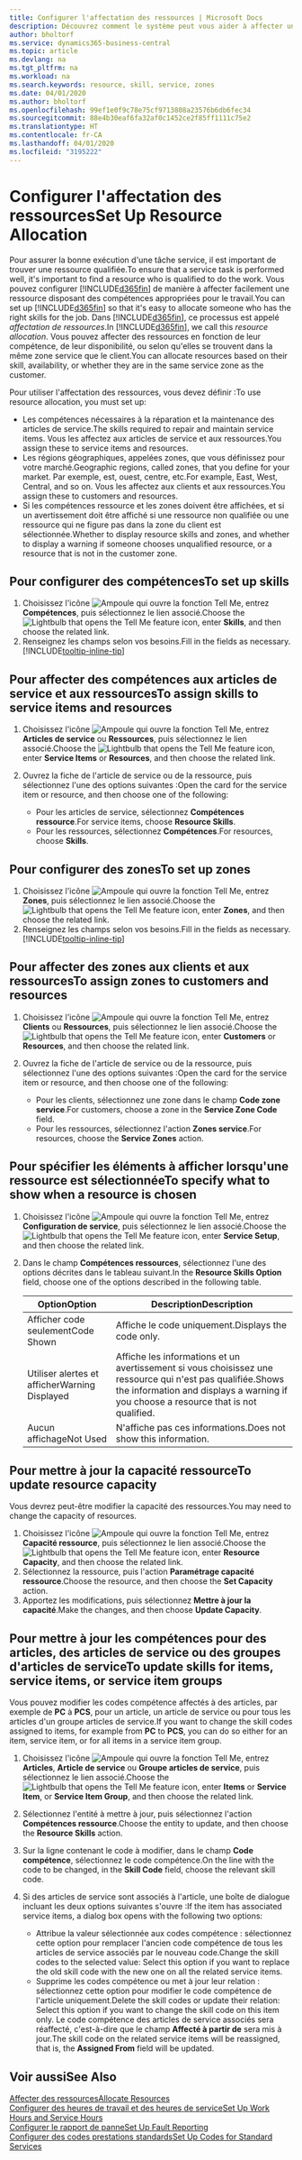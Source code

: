 ```yaml
---
title: Configurer l'affectation des ressources | Microsoft Docs
description: Découvrez comment le système peut vous aider à affecter une personne dotée des compétences requises à la fourniture d'un service.
author: bholtorf
ms.service: dynamics365-business-central
ms.topic: article
ms.devlang: na
ms.tgt_pltfrm: na
ms.workload: na
ms.search.keywords: resource, skill, service, zones
ms.date: 04/01/2020
ms.author: bholtorf
ms.openlocfilehash: 99ef1e0f9c78e75cf9713808a23576b6db6fec34
ms.sourcegitcommit: 88e4b30eaf6fa32af0c1452ce2f85ff1111c75e2
ms.translationtype: HT
ms.contentlocale: fr-CA
ms.lasthandoff: 04/01/2020
ms.locfileid: "3195222"
---
```

# <a name="set-up-resource-allocation"></a><span data-ttu-id="90d41-103">Configurer l'affectation des ressources</span><span class="sxs-lookup"><span data-stu-id="90d41-103">Set Up Resource Allocation</span></span>
<span data-ttu-id="90d41-104">Pour assurer la bonne exécution d'une tâche service, il est important de trouver une ressource qualifiée.</span><span class="sxs-lookup"><span data-stu-id="90d41-104">To ensure that a service task is performed well, it's important to find a resource who is qualified to do the work.</span></span> <span data-ttu-id="90d41-105">Vous pouvez configurer [!INCLUDE[d365fin](includes/d365fin_md.md)] de manière à affecter facilement une ressource disposant des compétences appropriées pour le travail.</span><span class="sxs-lookup"><span data-stu-id="90d41-105">You can set up [!INCLUDE[d365fin](includes/d365fin_md.md)] so that it's easy to allocate someone who has the right skills for the job.</span></span> <span data-ttu-id="90d41-106">Dans [!INCLUDE[d365fin](includes/d365fin_md.md)], ce processus est appelé _affectation de ressources_.</span><span class="sxs-lookup"><span data-stu-id="90d41-106">In [!INCLUDE[d365fin](includes/d365fin_md.md)], we call this _resource allocation_.</span></span> <span data-ttu-id="90d41-107">Vous pouvez affecter des ressources en fonction de leur compétence, de leur disponibilité, ou selon qu'elles se trouvent dans la même zone service que le client.</span><span class="sxs-lookup"><span data-stu-id="90d41-107">You can allocate resources based on their skill, availability, or whether they are in the same service zone as the customer.</span></span> 

<span data-ttu-id="90d41-108">Pour utiliser l'affectation des ressources, vous devez définir :</span><span class="sxs-lookup"><span data-stu-id="90d41-108">To use resource allocation, you must set up:</span></span>  
  
* <span data-ttu-id="90d41-109">Les compétences nécessaires à la réparation et la maintenance des articles de service.</span><span class="sxs-lookup"><span data-stu-id="90d41-109">The skills required to repair and maintain service items.</span></span> <span data-ttu-id="90d41-110">Vous les affectez aux articles de service et aux ressources.</span><span class="sxs-lookup"><span data-stu-id="90d41-110">You assign these to service items and resources.</span></span>  
* <span data-ttu-id="90d41-111">Les régions géographiques, appelées zones, que vous définissez pour votre marché.</span><span class="sxs-lookup"><span data-stu-id="90d41-111">Geographic regions, called zones, that you define for your market.</span></span> <span data-ttu-id="90d41-112">Par exemple, est, ouest, centre, etc.</span><span class="sxs-lookup"><span data-stu-id="90d41-112">For example, East, West, Central, and so on.</span></span> <span data-ttu-id="90d41-113">Vous les affectez aux clients et aux ressources.</span><span class="sxs-lookup"><span data-stu-id="90d41-113">You assign these to customers and resources.</span></span>  
* <span data-ttu-id="90d41-114">Si les compétences ressource et les zones doivent être affichées, et si un avertissement doit être affiché si une ressource non qualifiée ou une ressource qui ne figure pas dans la zone du client est sélectionnée.</span><span class="sxs-lookup"><span data-stu-id="90d41-114">Whether to display resource skills and zones, and whether to display a warning if someone chooses unqualified resource, or a resource that is not in the customer zone.</span></span>  

## <a name="to-set-up-skills"></a><span data-ttu-id="90d41-115">Pour configurer des compétences</span><span class="sxs-lookup"><span data-stu-id="90d41-115">To set up skills</span></span>
1. <span data-ttu-id="90d41-116">Choisissez l'icône ![Ampoule qui ouvre la fonction Tell Me](media/ui-search/search_small.png "Dites-moi ce que vous voulez faire"), entrez **Compétences**, puis sélectionnez le lien associé.</span><span class="sxs-lookup"><span data-stu-id="90d41-116">Choose the ![Lightbulb that opens the Tell Me feature](media/ui-search/search_small.png "Tell me what you want to do") icon, enter **Skills**, and then choose the related link.</span></span>  
2. <span data-ttu-id="90d41-117">Renseignez les champs selon vos besoins.</span><span class="sxs-lookup"><span data-stu-id="90d41-117">Fill in the fields as necessary.</span></span> [!INCLUDE[tooltip-inline-tip](includes/tooltip-inline-tip_md.md)]  

## <a name="to-assign-skills-to-service-items-and-resources"></a><span data-ttu-id="90d41-118">Pour affecter des compétences aux articles de service et aux ressources</span><span class="sxs-lookup"><span data-stu-id="90d41-118">To assign skills to service items and resources</span></span>
1. <span data-ttu-id="90d41-119">Choisissez l'icône ![Ampoule qui ouvre la fonction Tell Me](media/ui-search/search_small.png "Dites-moi ce que vous voulez faire"), entrez **Articles de service** ou **Ressources**, puis sélectionnez le lien associé.</span><span class="sxs-lookup"><span data-stu-id="90d41-119">Choose the ![Lightbulb that opens the Tell Me feature](media/ui-search/search_small.png "Tell me what you want to do") icon, enter **Service Items** or **Resources**, and then choose the related link.</span></span>  
2. <span data-ttu-id="90d41-120">Ouvrez la fiche de l'article de service ou de la ressource, puis sélectionnez l'une des options suivantes :</span><span class="sxs-lookup"><span data-stu-id="90d41-120">Open the card for the service item or resource, and then choose one of the following:</span></span>  
  
    * <span data-ttu-id="90d41-121">Pour les articles de service, sélectionnez **Compétences ressource**.</span><span class="sxs-lookup"><span data-stu-id="90d41-121">For service items, choose **Resource Skills**.</span></span>  
    * <span data-ttu-id="90d41-122">Pour les ressources, sélectionnez **Compétences**.</span><span class="sxs-lookup"><span data-stu-id="90d41-122">For resources, choose **Skills**.</span></span>  

## <a name="to-set-up-zones"></a><span data-ttu-id="90d41-123">Pour configurer des zones</span><span class="sxs-lookup"><span data-stu-id="90d41-123">To set up zones</span></span>
1. <span data-ttu-id="90d41-124">Choisissez l'icône ![Ampoule qui ouvre la fonction Tell Me](media/ui-search/search_small.png "Dites-moi ce que vous voulez faire"), entrez **Zones**, puis sélectionnez le lien associé.</span><span class="sxs-lookup"><span data-stu-id="90d41-124">Choose the ![Lightbulb that opens the Tell Me feature](media/ui-search/search_small.png "Tell me what you want to do") icon, enter **Zones**, and then choose the related link.</span></span>  
2. <span data-ttu-id="90d41-125">Renseignez les champs selon vos besoins.</span><span class="sxs-lookup"><span data-stu-id="90d41-125">Fill in the fields as necessary.</span></span> [!INCLUDE[tooltip-inline-tip](includes/tooltip-inline-tip_md.md)]  

## <a name="to-assign-zones-to-customers-and-resources"></a><span data-ttu-id="90d41-126">Pour affecter des zones aux clients et aux ressources</span><span class="sxs-lookup"><span data-stu-id="90d41-126">To assign zones to customers and resources</span></span> 
1. <span data-ttu-id="90d41-127">Choisissez l'icône ![Ampoule qui ouvre la fonction Tell Me](media/ui-search/search_small.png "Dites-moi ce que vous voulez faire"), entrez **Clients** ou **Ressources**, puis sélectionnez le lien associé.</span><span class="sxs-lookup"><span data-stu-id="90d41-127">Choose the ![Lightbulb that opens the Tell Me feature](media/ui-search/search_small.png "Tell me what you want to do") icon, enter **Customers** or **Resources**, and then choose the related link.</span></span>  
2. <span data-ttu-id="90d41-128">Ouvrez la fiche de l'article de service ou de la ressource, puis sélectionnez l'une des options suivantes :</span><span class="sxs-lookup"><span data-stu-id="90d41-128">Open the card for the service item or resource, and then choose one of the following:</span></span>  
  
    * <span data-ttu-id="90d41-129">Pour les clients, sélectionnez une zone dans le champ **Code zone service**.</span><span class="sxs-lookup"><span data-stu-id="90d41-129">For customers, choose a zone in the **Service Zone Code** field.</span></span>  
    * <span data-ttu-id="90d41-130">Pour les ressources, sélectionnez l'action **Zones service**.</span><span class="sxs-lookup"><span data-stu-id="90d41-130">For resources, choose the **Service Zones** action.</span></span>  

## <a name="to-specify-what-to-show-when-a-resource-is-chosen"></a><span data-ttu-id="90d41-131">Pour spécifier les éléments à afficher lorsqu'une ressource est sélectionnée</span><span class="sxs-lookup"><span data-stu-id="90d41-131">To specify what to show when a resource is chosen</span></span>
1. <span data-ttu-id="90d41-132">Choisissez l'icône ![Ampoule qui ouvre la fonction Tell Me](media/ui-search/search_small.png "Dites-moi ce que vous voulez faire"), entrez **Configuration de service**, puis sélectionnez le lien associé.</span><span class="sxs-lookup"><span data-stu-id="90d41-132">Choose the ![Lightbulb that opens the Tell Me feature](media/ui-search/search_small.png "Tell me what you want to do") icon, enter **Service Setup**, and then choose the related link.</span></span> 
2. <span data-ttu-id="90d41-133">Dans le champ **Compétences ressources**, sélectionnez l'une des options décrites dans le tableau suivant.</span><span class="sxs-lookup"><span data-stu-id="90d41-133">In the **Resource Skills Option** field, choose one of the options described in the following table.</span></span>  
  
    |<span data-ttu-id="90d41-134">**Option**</span><span class="sxs-lookup"><span data-stu-id="90d41-134">**Option**</span></span>|<span data-ttu-id="90d41-135">**Description**</span><span class="sxs-lookup"><span data-stu-id="90d41-135">**Description**</span></span>|  
    |------------|-------------|  
    |<span data-ttu-id="90d41-136">Afficher code seulement</span><span class="sxs-lookup"><span data-stu-id="90d41-136">Code Shown</span></span> | <span data-ttu-id="90d41-137">Affiche le code uniquement.</span><span class="sxs-lookup"><span data-stu-id="90d41-137">Displays the code only.</span></span>|  
    |<span data-ttu-id="90d41-138">Utiliser alertes et afficher</span><span class="sxs-lookup"><span data-stu-id="90d41-138">Warning Displayed</span></span> | <span data-ttu-id="90d41-139">Affiche les informations et un avertissement si vous choisissez une ressource qui n'est pas qualifiée.</span><span class="sxs-lookup"><span data-stu-id="90d41-139">Shows the information and displays a warning if you choose a resource that is not qualified.</span></span>|  
    |<span data-ttu-id="90d41-140">Aucun affichage</span><span class="sxs-lookup"><span data-stu-id="90d41-140">Not Used</span></span> | <span data-ttu-id="90d41-141">N'affiche pas ces informations.</span><span class="sxs-lookup"><span data-stu-id="90d41-141">Does not show this information.</span></span>|  

## <a name="to-update-resource-capacity"></a><span data-ttu-id="90d41-142">Pour mettre à jour la capacité ressource</span><span class="sxs-lookup"><span data-stu-id="90d41-142">To update resource capacity</span></span>  
<span data-ttu-id="90d41-143">Vous devrez peut-être modifier la capacité des ressources.</span><span class="sxs-lookup"><span data-stu-id="90d41-143">You may need to change the capacity of resources.</span></span>  
  
1. <span data-ttu-id="90d41-144">Choisissez l'icône ![Ampoule qui ouvre la fonction Tell Me](media/ui-search/search_small.png "Dites-moi ce que vous voulez faire"), entrez **Capacité ressource**, puis sélectionnez le lien associé.</span><span class="sxs-lookup"><span data-stu-id="90d41-144">Choose the ![Lightbulb that opens the Tell Me feature](media/ui-search/search_small.png "Tell me what you want to do") icon, enter **Resource Capacity**, and then choose the related link.</span></span>  
2. <span data-ttu-id="90d41-145">Sélectionnez la ressource, puis l'action **Paramétrage capacité ressource**.</span><span class="sxs-lookup"><span data-stu-id="90d41-145">Choose the resource, and then choose the **Set Capacity** action.</span></span>  
3. <span data-ttu-id="90d41-146">Apportez les modifications, puis sélectionnez **Mettre à jour la capacité**.</span><span class="sxs-lookup"><span data-stu-id="90d41-146">Make the changes, and then choose **Update Capacity**.</span></span>  

## <a name="to-update-skills-for-items-service-items-or-service-item-groups"></a><span data-ttu-id="90d41-147">Pour mettre à jour les compétences pour des articles, des articles de service ou des groupes d'articles de service</span><span class="sxs-lookup"><span data-stu-id="90d41-147">To update skills for items, service items, or service item groups</span></span>
<span data-ttu-id="90d41-148">Vous pouvez modifier les codes compétence affectés à des articles, par exemple de **PC** à **PCS**, pour un article, un article de service ou pour tous les articles d'un groupe articles de service.</span><span class="sxs-lookup"><span data-stu-id="90d41-148">If you want to change the skill codes assigned to items, for example from **PC** to **PCS**, you can do so either for an item, service item, or for all items in a service item group.</span></span>  
  
1. <span data-ttu-id="90d41-149">Choisissez l'icône ![Ampoule qui ouvre la fonction Tell Me](media/ui-search/search_small.png "Dites-moi ce que vous voulez faire"), entrez **Articles**, **Article de service** ou **Groupe articles de service**, puis sélectionnez le lien associé.</span><span class="sxs-lookup"><span data-stu-id="90d41-149">Choose the ![Lightbulb that opens the Tell Me feature](media/ui-search/search_small.png "Tell me what you want to do") icon, enter **Items** or **Service Item**, or **Service Item Group**, and then choose the related link.</span></span>  
2. <span data-ttu-id="90d41-150">Sélectionnez l'entité à mettre à jour, puis sélectionnez l'action **Compétences ressource**.</span><span class="sxs-lookup"><span data-stu-id="90d41-150">Choose the entity to update, and then choose the **Resource Skills** action.</span></span>  
3. <span data-ttu-id="90d41-151">Sur la ligne contenant le code à modifier, dans le champ **Code compétence**, sélectionnez le code compétence.</span><span class="sxs-lookup"><span data-stu-id="90d41-151">On the line with the code to be changed, in the **Skill Code** field, choose the relevant skill code.</span></span>  
4.  <span data-ttu-id="90d41-152">Si des articles de service sont associés à l'article, une boîte de dialogue incluant les deux options suivantes s'ouvre :</span><span class="sxs-lookup"><span data-stu-id="90d41-152">If the item has associated service items, a dialog box opens with the following two options:</span></span>  
  
    * <span data-ttu-id="90d41-153">Attribue la valeur sélectionnée aux codes compétence : sélectionnez cette option pour remplacer l'ancien code compétence de tous les articles de service associés par le nouveau code.</span><span class="sxs-lookup"><span data-stu-id="90d41-153">Change the skill codes to the selected value: Select this option if you want to replace the old skill code with the new one on all the related service items.</span></span>  
    * <span data-ttu-id="90d41-154">Supprime les codes compétence ou met à jour leur relation : sélectionnez cette option pour modifier le code compétence de l'article uniquement.</span><span class="sxs-lookup"><span data-stu-id="90d41-154">Delete the skill codes or update their relation: Select this option if you want to change the skill code on this item only.</span></span> <span data-ttu-id="90d41-155">Le code compétence des articles de service associés sera réaffecté, c'est-à-dire que le champ **Affecté à partir de** sera mis à jour.</span><span class="sxs-lookup"><span data-stu-id="90d41-155">The skill code on the related service items will be reassigned, that is, the **Assigned From** field will be updated.</span></span>  
  
## <a name="see-also"></a><span data-ttu-id="90d41-156">Voir aussi</span><span class="sxs-lookup"><span data-stu-id="90d41-156">See Also</span></span>
[<span data-ttu-id="90d41-157">Affecter des ressources</span><span class="sxs-lookup"><span data-stu-id="90d41-157">Allocate Resources</span></span>](service-how-to-allocate-resources.md)  
[<span data-ttu-id="90d41-158">Configurer des heures de travail et des heures de service</span><span class="sxs-lookup"><span data-stu-id="90d41-158">Set Up Work Hours and Service Hours</span></span>](service-how-setup-work-service-hours.md)  
[<span data-ttu-id="90d41-159">Configurer le rapport de panne</span><span class="sxs-lookup"><span data-stu-id="90d41-159">Set Up Fault Reporting</span></span>](service-how-setup-fault-reporting.md)  
[<span data-ttu-id="90d41-160">Configurer des codes prestations standards</span><span class="sxs-lookup"><span data-stu-id="90d41-160">Set Up Codes for Standard Services</span></span>](service-how-setup-service-coding.md)  
 

